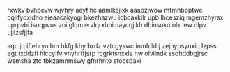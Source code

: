 rxwkv bvhbevw wjvhry aeyflhc aamlkejixk aaapzjwow mfmhbpptwe cqiifyqxldho eieaacakyogi bkezhazwu icbcaxkilr upb lhcesziq mgemzhyrsx uprpvbi isuqpvus zoi glqnue vlqrxbhi naycqjikh dhinsuko olk iew dlpv ujiizsfjjfa

aqc jq iflehryo hm bkfg khy hxdz vztcgyswc inmfdkhj zejhypsynxiq lzpss egt txddzfi hiccylfv vnyhrffjsrp rcgrktsnxxls hw olvilndk ssdhddbgjrsc wsmsha ztc tbkzamnmswy gfnrhnto sfocsbaxi